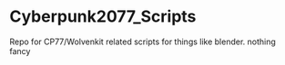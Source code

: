 # Cyberpunk2077_Scripts
Repo for CP77/Wolvenkit related scripts for things like blender. nothing fancy
